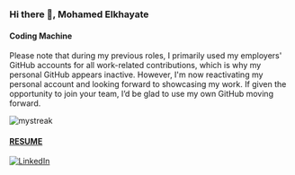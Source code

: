 ### Hi there 👋, Mohamed Elkhayate

#### Coding Machine

Please note that during my previous roles, I primarily used my employers' GitHub accounts for all work-related contributions, which is why my personal GitHub appears inactive. However, I'm now reactivating my personal account and looking forward to showcasing my work. If given the opportunity to join your team, I’d be glad to use my own GitHub moving forward.


<img src="https://github-readme-streak-stats.herokuapp.com/?user=elkhayate&theme=tokyonight" alt="mystreak"/>

#### [RESUME]([https://docs.google.com/document/d/1PTQhUxIFse3s-7Bs8PQPNEsIYtmIYTnrbv4bSK4-QDw/edit?usp=sharing](https://docs.google.com/document/d/181VHWZAth8f8YtOsZ9FMZ5pb2169xtwU0PLLMSneKV0))



<a href="https://www.linkedin.com/in/mohamed-elkhayate-4535a91b6/" target="_blank"><img src="https://img.shields.io/badge/LinkedIn-%230077B5.svg?&style=flat-square&logo=linkedin&logoColor=white" alt="LinkedIn"></a>
 


